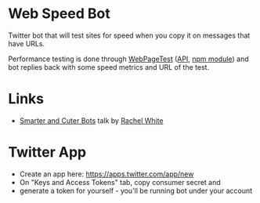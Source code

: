 # Web Speed Bot
Twitter bot that will test sites for speed when you copy it on messages that have URLs.

Performance testing is done through [WebPageTest](https://www.webpagetest.org/) ([API](https://sites.google.com/a/webpagetest.org/docs/advanced-features/webpagetest-restful-apis), [npm module](https://github.com/marcelduran/webpagetest-api)) and bot replies back with some speed metrics and URL of the test.

# Links
* [Smarter and Cuter Bots](https://slideslive.com/38900023/smarter-and-cuter-bots) talk by [Rachel White](https://twitter.com/ohhoe)

# Twitter App
 * Create an app here: https://apps.twitter.com/app/new
 * On "Keys and Access Tokens" tab, copy consumer secret and
 * generate a token for yourself - you'll be running bot under your account